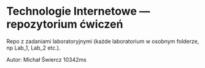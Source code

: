 # Technologie Internetowe — repozytorium ćwiczeń

Repo z zadaniami laboratoryjnymi (każde laboratorium w osobnym folderze, np Lab_1, Lab_2 etc.).

Autor: Michał Świercz 10342ms
